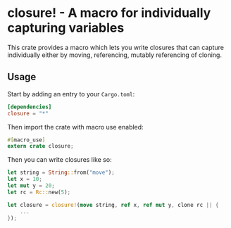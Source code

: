# closure! - A macro for individually capturing variables

This crate provides a macro which lets you write closures that can capture individually either by moving, referencing, mutably referencing of cloning.

## Usage

Start by adding an entry to your `Cargo.toml`:

```toml
[dependencies]
closure = "*"
```

Then import the crate with macro use enabled:
```rust
#[macro_use]
extern crate closure;
```

Then you can write closures like so:
```rust
let string = String::from("move");
let x = 10;
let mut y = 20;
let rc = Rc::new(5);

let closure = closure!(move string, ref x, ref mut y, clone rc || {
    ...
});

```